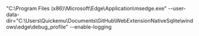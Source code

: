 "C:\Program Files (x86)\Microsoft\Edge\Application\msedge.exe" --user-data-dir="C:\Users\Quickemu\Documents\GitHub\WebExtensionNativeSqlite\windows\edge\debug_profile" --enable-logging